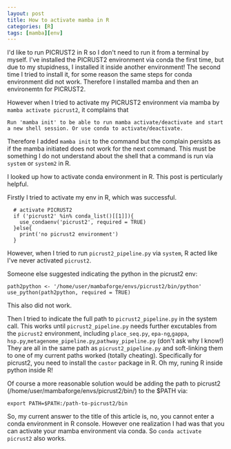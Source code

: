 ```yaml
---
layout: post
title: How to activate mamba in R
categories: [R]
tags: [mamba][env]
---
```


I'd like to run PICRUST2 in R so I don't need to run it from a terminal by myself. I've installed the PICRUST2 environment via conda the first time, but due to my stupidness, I installed it inside another environment! The second time I tried to install it, for some reason the same steps for conda environment did not work. Therefore I installed mamba and then an environemtn for PICRUST2.

However when I tried to activate my PICRUST2 environment via mamba by `mamba activate picrust2`, it complains that 

	Run 'mamba init' to be able to run mamba activate/deactivate and start a new shell session. Or use conda to activate/deactivate.
	
Therefore I added `mamba init` to the command but the complain persists as if the mamba initiated does not work for the next command. This must be something I do not understand about the shell that a command is run via `system` or `system2` in R.

I looked up how to activate conda environment in R. This post is perticularly helpful.

Firstly I tried to activate my env in R, which was successful.

	  # activate PICRUST2
	  if ('picrust2' %in% conda_list()[[1]]){
	    use_condaenv('picrust2', required = TRUE)
	  }else{
	    print('no picrust2 environment')
	  }

However, when I tried to run `picrust2_pipeline.py` via `system`, R acted like I've never activated `picrust2`. 

Someone else suggested indicating the python in the picrust2 env:

	path2python <- '/home/user/mambaforge/envs/picrust2/bin/python'
	use_python(path2python, required = TRUE)
	
This also did not work.

Then I tried to indicate the full path to `picrust2_pipeline.py` in the system call. This works until `picrust2_pipeline.py` needs further excutables from the `picrust2` environment, including `place_seq.py`, `epa-ng`,`gappa`, `hsp.py`,`metagenome_pipeline.py`,`pathway_pipeline.py` (don't ask why I know!) They are all in the same path as `picrust2_pipeline.py` and soft-linking them to one of my current paths worked (totally cheating). Specifically for picrust2, you need to install the `castor` package in R. Oh my, runing R inside python inside R!

Of course a more reasonable solution would be adding the path to picrust2 (/home/user/mambaforge/envs/picrust2/bin/) to the $PATH via:

	export PATH=$PATH:/path-to-picrust2/bin

So, my current answer to the title of this article is, no, you cannot enter a conda environment in R console. However one realization I had was that you can activate your mamba environment via conda. So `conda activate picrust2` also works.







